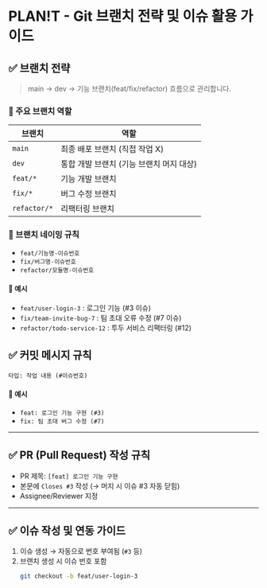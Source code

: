 # PLAN!T - Git 브랜치 전략 및 이슈 활용 가이드

## ✅ 브랜치 전략

> main → dev → 기능 브랜치(feat/fix/refactor) 흐름으로 관리합니다.

### 🔹 주요 브랜치 역할

| 브랜치 | 역할 |
|--------|------|
| `main` | 최종 배포 브랜치 (직접 작업 X) |
| `dev` | 통합 개발 브랜치 (기능 브랜치 머지 대상) |
| `feat/*` | 기능 개발 브랜치 |
| `fix/*` | 버그 수정 브랜치 |
| `refactor/*` | 리팩터링 브랜치 |

### 🔹 브랜치 네이밍 규칙
- `feat/기능명-이슈번호`
- `fix/버그명-이슈번호`
- `refactor/모듈명-이슈번호`

#### 📌 예시
- `feat/user-login-3` : 로그인 기능 (#3 이슈)
- `fix/team-invite-bug-7` : 팀 초대 오류 수정 (#7 이슈)
- `refactor/todo-service-12` : 투두 서비스 리팩터링 (#12)

## ✅ 커밋 메시지 규칙
`타입: 작업 내용 (#이슈번호)`
#### 📌 예시
- `feat: 로그인 기능 구현 (#3)`
- `fix: 팀 초대 버그 수정 (#7)`

---

## ✅ PR (Pull Request) 작성 규칙

- PR 제목: `[feat] 로그인 기능 구현`
- 본문에 `Closes #3` 작성 (→ 머지 시 이슈 #3 자동 닫힘)
- Assignee/Reviewer 지정

---

## ✅ 이슈 작성 및 연동 가이드

1. 이슈 생성 → 자동으로 번호 부여됨 (`#3` 등)
2. 브랜치 생성 시 이슈 번호 포함
   ```bash
   git checkout -b feat/user-login-3